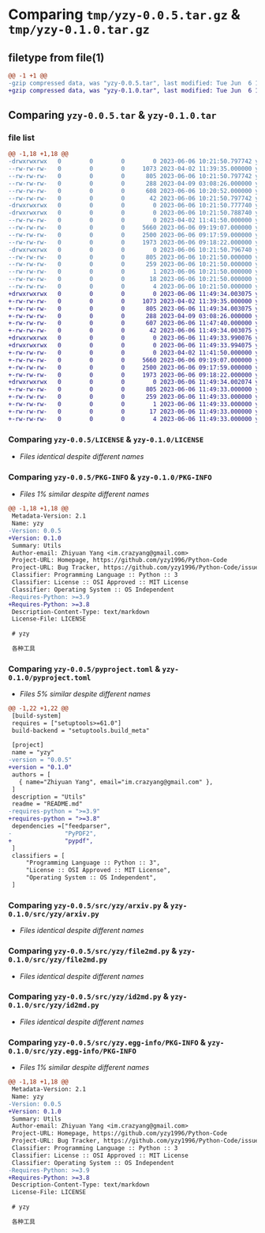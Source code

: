 # Comparing `tmp/yzy-0.0.5.tar.gz` & `tmp/yzy-0.1.0.tar.gz`

## filetype from file(1)

```diff
@@ -1 +1 @@
-gzip compressed data, was "yzy-0.0.5.tar", last modified: Tue Jun  6 10:21:50 2023, max compression
+gzip compressed data, was "yzy-0.1.0.tar", last modified: Tue Jun  6 11:49:34 2023, max compression
```

## Comparing `yzy-0.0.5.tar` & `yzy-0.1.0.tar`

### file list

```diff
@@ -1,18 +1,18 @@
-drwxrwxrwx   0        0        0        0 2023-06-06 10:21:50.797742 yzy-0.0.5/
--rw-rw-rw-   0        0        0     1073 2023-04-02 11:39:35.000000 yzy-0.0.5/LICENSE
--rw-rw-rw-   0        0        0      805 2023-06-06 10:21:50.797742 yzy-0.0.5/PKG-INFO
--rw-rw-rw-   0        0        0      288 2023-04-09 03:08:26.000000 yzy-0.0.5/README.md
--rw-rw-rw-   0        0        0      608 2023-06-06 10:20:52.000000 yzy-0.0.5/pyproject.toml
--rw-rw-rw-   0        0        0       42 2023-06-06 10:21:50.797742 yzy-0.0.5/setup.cfg
-drwxrwxrwx   0        0        0        0 2023-06-06 10:21:50.777740 yzy-0.0.5/src/
-drwxrwxrwx   0        0        0        0 2023-06-06 10:21:50.788740 yzy-0.0.5/src/yzy/
--rw-rw-rw-   0        0        0        0 2023-04-02 11:41:50.000000 yzy-0.0.5/src/yzy/__init__.py
--rw-rw-rw-   0        0        0     5660 2023-06-06 09:19:07.000000 yzy-0.0.5/src/yzy/arxiv.py
--rw-rw-rw-   0        0        0     2500 2023-06-06 09:17:59.000000 yzy-0.0.5/src/yzy/file2md.py
--rw-rw-rw-   0        0        0     1973 2023-06-06 09:18:22.000000 yzy-0.0.5/src/yzy/id2md.py
-drwxrwxrwx   0        0        0        0 2023-06-06 10:21:50.796740 yzy-0.0.5/src/yzy.egg-info/
--rw-rw-rw-   0        0        0      805 2023-06-06 10:21:50.000000 yzy-0.0.5/src/yzy.egg-info/PKG-INFO
--rw-rw-rw-   0        0        0      259 2023-06-06 10:21:50.000000 yzy-0.0.5/src/yzy.egg-info/SOURCES.txt
--rw-rw-rw-   0        0        0        1 2023-06-06 10:21:50.000000 yzy-0.0.5/src/yzy.egg-info/dependency_links.txt
--rw-rw-rw-   0        0        0       18 2023-06-06 10:21:50.000000 yzy-0.0.5/src/yzy.egg-info/requires.txt
--rw-rw-rw-   0        0        0        4 2023-06-06 10:21:50.000000 yzy-0.0.5/src/yzy.egg-info/top_level.txt
+drwxrwxrwx   0        0        0        0 2023-06-06 11:49:34.003075 yzy-0.1.0/
+-rw-rw-rw-   0        0        0     1073 2023-04-02 11:39:35.000000 yzy-0.1.0/LICENSE
+-rw-rw-rw-   0        0        0      805 2023-06-06 11:49:34.003075 yzy-0.1.0/PKG-INFO
+-rw-rw-rw-   0        0        0      288 2023-04-09 03:08:26.000000 yzy-0.1.0/README.md
+-rw-rw-rw-   0        0        0      607 2023-06-06 11:47:40.000000 yzy-0.1.0/pyproject.toml
+-rw-rw-rw-   0        0        0       42 2023-06-06 11:49:34.003075 yzy-0.1.0/setup.cfg
+drwxrwxrwx   0        0        0        0 2023-06-06 11:49:33.990076 yzy-0.1.0/src/
+drwxrwxrwx   0        0        0        0 2023-06-06 11:49:33.994075 yzy-0.1.0/src/yzy/
+-rw-rw-rw-   0        0        0        0 2023-04-02 11:41:50.000000 yzy-0.1.0/src/yzy/__init__.py
+-rw-rw-rw-   0        0        0     5660 2023-06-06 09:19:07.000000 yzy-0.1.0/src/yzy/arxiv.py
+-rw-rw-rw-   0        0        0     2500 2023-06-06 09:17:59.000000 yzy-0.1.0/src/yzy/file2md.py
+-rw-rw-rw-   0        0        0     1973 2023-06-06 09:18:22.000000 yzy-0.1.0/src/yzy/id2md.py
+drwxrwxrwx   0        0        0        0 2023-06-06 11:49:34.002074 yzy-0.1.0/src/yzy.egg-info/
+-rw-rw-rw-   0        0        0      805 2023-06-06 11:49:33.000000 yzy-0.1.0/src/yzy.egg-info/PKG-INFO
+-rw-rw-rw-   0        0        0      259 2023-06-06 11:49:33.000000 yzy-0.1.0/src/yzy.egg-info/SOURCES.txt
+-rw-rw-rw-   0        0        0        1 2023-06-06 11:49:33.000000 yzy-0.1.0/src/yzy.egg-info/dependency_links.txt
+-rw-rw-rw-   0        0        0       17 2023-06-06 11:49:33.000000 yzy-0.1.0/src/yzy.egg-info/requires.txt
+-rw-rw-rw-   0        0        0        4 2023-06-06 11:49:33.000000 yzy-0.1.0/src/yzy.egg-info/top_level.txt
```

### Comparing `yzy-0.0.5/LICENSE` & `yzy-0.1.0/LICENSE`

 * *Files identical despite different names*

### Comparing `yzy-0.0.5/PKG-INFO` & `yzy-0.1.0/PKG-INFO`

 * *Files 1% similar despite different names*

```diff
@@ -1,18 +1,18 @@
 Metadata-Version: 2.1
 Name: yzy
-Version: 0.0.5
+Version: 0.1.0
 Summary: Utils
 Author-email: Zhiyuan Yang <im.crazyang@gmail.com>
 Project-URL: Homepage, https://github.com/yzy1996/Python-Code
 Project-URL: Bug Tracker, https://github.com/yzy1996/Python-Code/issues
 Classifier: Programming Language :: Python :: 3
 Classifier: License :: OSI Approved :: MIT License
 Classifier: Operating System :: OS Independent
-Requires-Python: >=3.9
+Requires-Python: >=3.8
 Description-Content-Type: text/markdown
 License-File: LICENSE
 
 # yzy
 
 各种工具
```

### Comparing `yzy-0.0.5/pyproject.toml` & `yzy-0.1.0/pyproject.toml`

 * *Files 5% similar despite different names*

```diff
@@ -1,22 +1,22 @@
 [build-system]
 requires = ["setuptools>=61.0"]
 build-backend = "setuptools.build_meta"
 
 [project]
 name = "yzy"
-version = "0.0.5"
+version = "0.1.0"
 authors = [
   { name="Zhiyuan Yang", email="im.crazyang@gmail.com" },
 ]
 description = "Utils"
 readme = "README.md"
-requires-python = ">=3.9"
+requires-python = ">=3.8"
 dependencies =["feedparser",
-               "PyPDF2",
+               "pypdf",
 ]
 classifiers = [
     "Programming Language :: Python :: 3",
     "License :: OSI Approved :: MIT License",
     "Operating System :: OS Independent",
 ]
```

### Comparing `yzy-0.0.5/src/yzy/arxiv.py` & `yzy-0.1.0/src/yzy/arxiv.py`

 * *Files identical despite different names*

### Comparing `yzy-0.0.5/src/yzy/file2md.py` & `yzy-0.1.0/src/yzy/file2md.py`

 * *Files identical despite different names*

### Comparing `yzy-0.0.5/src/yzy/id2md.py` & `yzy-0.1.0/src/yzy/id2md.py`

 * *Files identical despite different names*

### Comparing `yzy-0.0.5/src/yzy.egg-info/PKG-INFO` & `yzy-0.1.0/src/yzy.egg-info/PKG-INFO`

 * *Files 1% similar despite different names*

```diff
@@ -1,18 +1,18 @@
 Metadata-Version: 2.1
 Name: yzy
-Version: 0.0.5
+Version: 0.1.0
 Summary: Utils
 Author-email: Zhiyuan Yang <im.crazyang@gmail.com>
 Project-URL: Homepage, https://github.com/yzy1996/Python-Code
 Project-URL: Bug Tracker, https://github.com/yzy1996/Python-Code/issues
 Classifier: Programming Language :: Python :: 3
 Classifier: License :: OSI Approved :: MIT License
 Classifier: Operating System :: OS Independent
-Requires-Python: >=3.9
+Requires-Python: >=3.8
 Description-Content-Type: text/markdown
 License-File: LICENSE
 
 # yzy
 
 各种工具
```

